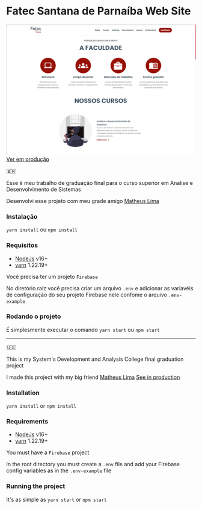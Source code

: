 # Fatec Santana de Parnaíba Web Site

![App home page](https://github.com/RafaelJesus22/SiteFatec/blob/master/public/site-fatec-home.png)
[Ver em produção](https://fatecsdp.vercel.app/)

🇧🇷

Esse é meu trabalho de graduação final para o curso superior em Analise e Desenvolvimento de Sistemas

Desenvolvi esse projeto com meu grade amigo [Matheus Lima](https://www.linkedin.com/in/matheuslimar/)

### Instalação

`yarn install` ou `npm install`

### Requisitos

- [NodeJs](https://nodejs.org/en/) v16+
- [yarn](https://yarnpkg.com/) 1.22.19+

Você precisa ter um projeto `Firebase`

No diretório raiz você precisa criar um arquivo `.env` e adicionar as variavéis de configuração do seu projeto Firebase nele confome o arquivo `.env-example`

### Rodando o projeto

É simplesmente executar o comando `yarn start` ou `npm start`
<br>

---

🇺🇸
<br>

This is my System's Development and Analysis College final graduation project

I made this project with my big friend [Matheus Lima](https://www.linkedin.com/in/matheuslimar/)
[See in production](https://fatecsdp.vercel.app/)

### Installation

`yarn install`
or
`npm install`

### Requirements

- [NodeJs](https://nodejs.org/en/) v16+
- [yarn](https://yarnpkg.com/) 1.22.19+

You must have a `Firebase` project

In the root directory you must create a `.env` file and add your Firebase config variables as in the `.env-example` file

### Running the project

It's as simple as `yarn start` or `npm start`
